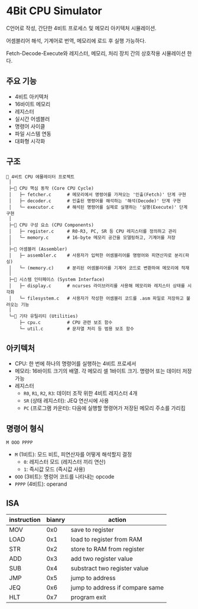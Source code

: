 # 4Bit CPU Simulator
C언어로 작성, 간단한 4비트 프로세스 및 메모리 아키텍처 시뮬레이션. 

어셈블리어 해석, 기계어로 번역, 메모리에 로드 후 실행 가능하다.

Fetch-Decode-Execute와 레지스터, 메모리, 처리 장치 간의 상호작용 시뮬레이션 한다.

## 주요 기능
+ 4비트 아키텍처
+ 16바이트 메모리
+ 레지스터
+ 실시간 어셈블러
+ 명령어 사이클
+ 파일 시스템 연동
+ 대화형 시각화

## 구조
``` plain
📁 4비트 CPU 에뮬레이터 프로젝트
 │
 ├─📁 CPU 핵심 동작 (Core CPU Cycle)
 │   ├─ fetcher.c      # 메모리에서 명령어를 가져오는 '인출(Fetch)' 단계 구현
 │   ├─ decoder.c      # 인출된 명령어를 해석하는 '해석(Decode)' 단계 구현
 │   └─ executor.c     # 해석된 명령어를 실제로 실행하는 '실행(Execute)' 단계 구현
 │
 ├─📁 CPU 구성 요소 (CPU Components)
 │   ├─ register.c     # R0-R3, PC, SR 등 CPU 레지스터를 정의하고 관리
 │   └─ memory.c       # 16-byte 메모리 공간을 모델링하고, 기계어를 저장
 │
 ├─📁 어셈블러 (Assembler)
 │   ├─ assembler.c    # 사용자가 입력한 어셈블리어를 명령어와 피연산자로 분리(파싱)
 │   └─ (memory.c)     # 분리된 어셈블리어를 기계어 코드로 변환하여 메모리에 적재
 │
 ├─📁 시스템 인터페이스 (System Interface)
 │   ├─ display.c      # ncurses 라이브러리를 사용해 메모리와 레지스터 상태를 시각화
 │   └─ filesystem.c   # 사용자가 작성한 어셈블리 코드를 .asm 파일로 저장하고 불러오는 기능
 │
 └─📁 기타 유틸리티 (Utilities)
     ├─ cpu.c          # CPU 관련 보조 함수
     └─ util.c         # 문자열 처리 등 범용 보조 함수
```

## 아키텍처
+ CPU: 한 번에 하나의 명령어를 실행하는 4비트 프로세서
+ 메모리: 16바이트 크기의 배열. 각 메모리 셀 1바이트 크기. 명령어 또는 데이터 저장 가능
+ 레지스터
  + `R0`, `R1`, `R2`, `R3`: 데이터 조작 위한 4비트 레지스터 4개
  + `SR` (상태 레지스터): JEQ 연산시에 사용
  + `PC` (프로그램 카운터): 다음에 실행할 명령어가 저장된 메모리 주소를 가리킴

## 명령어 형식
`M OOO PPPP`

+ `M` (1비트): 모드 비트, 피연산자를 어떻게 해석할지 결정
  + `0`: 레지스터 모드 (레지스터 끼리 연산)
  + `1`: 즉시값 모드 (즉시값 사용)
+ `OOO` (3비트): 명렁어 코드를 나타내는 opcode
+ `PPPP` (4비트): operand


## ISA
| instruction | bianry | action                          |
|-------------|--------|---------------------------------|
| MOV         | 0x0    | save to register                |
| LOAD        | 0x1    | load to register from RAM       |
| STR         | 0x2    | store to RAM from register      |
| ADD         | 0x3    | add two register value          |
| SUB         | 0x4    | substract two register value    |
| JMP         | 0x5    | jump to address                 |
| JEQ         | 0x6    | jump to address if compare same |
| HLT         | 0x7    | program exit                    |
